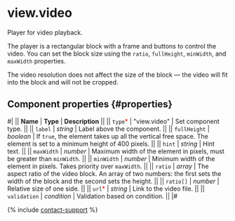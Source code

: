 # view.video

Player for video playback.

The player is a rectangular block with a frame and buttons to control the video. You can set the block size using the `ratio`, `fullHeight`, `minWidth`, and `maxWidth` properties.

The video resolution does not affect the size of the block — the video will fit into the block and will not be cropped.

## Component properties {#properties}

#|
|| **Name** | **Type** | **Description** ||
|| `type`<span style="color: red">\*</span> | "view.video" | Set component type. ||
|| `label` | _string_ | Label above the component. ||
|| `fullHeight` | _boolean_ | If `true`, the element takes up all the vertical free space. The element is set to a minimum height of 400 pixels. ||
|| `hint` | _string_ | Hint text. ||
|| `maxWidth` | _number_ | Maximum width of the element in pixels, must be greater than `minWidth`. ||
|| `minWidth` | _number_ | Minimum width of the element in pixels. Takes priority over `maxWidth`. ||
|| `ratio` | _array_ | The aspect ratio of the video block. An array of two numbers: the first sets the width of the block and the second sets the height. ||
|| `ratio[]` | _number_ | Relative size of one side. ||
|| `url`<span style="color: red">\*</span> | _string_ | Link to the video file. ||
|| `validation` | _condition_ | Validation based on condition. ||
|#

{% include [contact-support](../_includes/contact-support.md) %}
